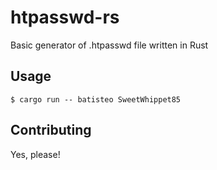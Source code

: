 htpasswd-rs
===========

Basic generator of .htpasswd file written in Rust

Usage
-----

```
$ cargo run -- batisteo SweetWhippet85
```

Contributing
------------

Yes, please!